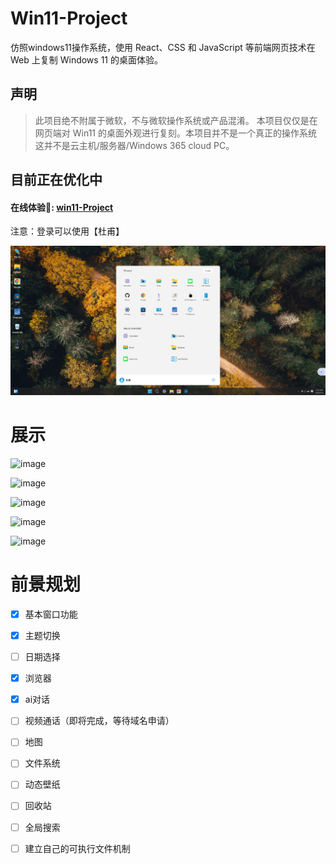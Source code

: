 # Win11-Project


仿照windows11操作系统，使用 React、CSS 和 JavaScript 等前端网页技术在 Web 上复制 Windows 11 的桌面体验。

## 声明

> 此项目绝不附属于微软，不与微软操作系统或产品混淆。 本项目仅仅是在网页端对 Win11 的桌面外观进行复刻。本项目并不是一个真正的操作系统 这并不是云主机/服务器/Windows 365 cloud PC。


## 目前正在优化中

#### 在线体验🌈: [win11-Project](http://154.8.175.183:3000/) 
注意：登录可以使用【杜甫】

![image](https://github.com/HeToNGi/win11-project/blob/master/public/home.png)

# 展示

![image](https://github.com/HeToNGi/win11-project/blob/master/public/87401d9d7fb8703e0a13aa0e0342069.jpg)

![image](https://github.com/HeToNGi/win11-project/blob/master/public/d231444e5b5ef313fc9166445e71de6.jpg)

![image](https://github.com/HeToNGi/win11-project/blob/master/public/75c8b7298506016dd1874156cda91c2.jpg)

![image](https://github.com/HeToNGi/win11-project/blob/master/public/baf26fcba2e978aa26640d55a5f094a.jpg)

![image](https://github.com/HeToNGi/win11-project/blob/master/public/72f8acb18baa5a652223df67e3c2bee.jpg)



# 前景规划

- [x] 基本窗口功能
- [x] 主题切换
- [ ] 日期选择
- [x] 浏览器
- [x] ai对话
- [ ] 视频通话（即将完成，等待域名申请）
- [ ] 地图
- [ ] 文件系统
- [ ] 动态壁纸
- [ ] 回收站
- [ ] 全局搜索
- [ ] 建立自己的可执行文件机制




